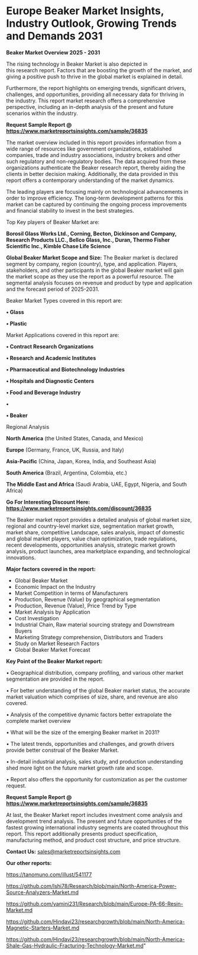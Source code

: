 # Europe Beaker Market Insights, Industry Outlook, Growing Trends and Demands 2031

<Strong> Beaker Market Overview 2025 - 2031</strong>

The rising technology in Beaker Market is also depicted in this research report. Factors that are boosting the growth of the market, and giving a positive push to thrive in the global market is explained in detail.

Furthermore, the report highlights on emerging trends, significant drivers, challenges, and opportunities, providing all necessary data for thriving in the industry. This report market research offers a comprehensive perspective, including an in-depth analysis of the present and future scenarios within the industry.

<strong>Request Sample Report @ <a href=https://www.marketreportsinsights.com/sample/36835>https://www.marketreportsinsights.com/sample/36835</a></strong>

The market overview included in this report provides information from a wide range of resources like government organizations, established companies, trade and industry associations, industry brokers and other such regulatory and non-regulatory bodies. The data acquired from these organizations authenticate the Beaker research report, thereby aiding the clients in better decision making. Additionally, the data provided in this report offers a contemporary understanding of the market dynamics.

The leading players are focusing mainly on technological advancements in order to improve efficiency. The long-term development patterns for this market can be captured by continuing the ongoing process improvements and financial stability to invest in the best strategies.

Top Key players of Beaker Market are:

<strong>Borosil Glass Works Ltd., Corning, Becton, Dickinson and Company, Research Products LLC., Bellco Glass, Inc., Duran, Thermo Fisher Scientific Inc., Kimble Chase Life Science</strong>

<strong><b>Global Beaker Market Scope and Size:</b></strong>
The Beaker market is declared segment by company, region (country), type, and application. Players, stakeholders, and other participants in the global Beaker market will gain the market scope as they use the report as a powerful resource. The segmental analysis focuses on revenue and product by type and application and the forecast period of 2025-2031.

Beaker Market Types covered in this report are:

<strong>•  Glass

•  Plastic</strong>

Market Applications covered in this report are:

<strong>•  Contract Research Organizations

•  Research and Academic Institutes

•  Pharmaceutical and Biotechnology Industries

•  Hospitals and Diagnostic Centers

•  Food and Beverage Industry

•  

•  Beaker</strong> 

Regional Analysis

<strong>North America</strong> (the United States, Canada, and Mexico)

<strong>Europe</strong> (Germany, France, UK, Russia, and Italy)

<strong>Asia-Pacific</strong> (China, Japan, Korea, India, and Southeast Asia)

<strong>South America</strong> (Brazil, Argentina, Colombia, etc.)

<strong>The Middle East and Africa</strong> (Saudi Arabia, UAE, Egypt, Nigeria, and South Africa)

<strong>Go For Interesting Discount Here: <a href=https://www.marketreportsinsights.com/discount/36835>https://www.marketreportsinsights.com/discount/36835</a></strong>

The Beaker market report provides a detailed analysis of global market size, regional and country-level market size, segmentation market growth, market share, competitive Landscape, sales analysis, impact of domestic and global market players, value chain optimization, trade regulations, recent developments, opportunities analysis, strategic market growth analysis, product launches, area marketplace expanding, and technological innovations.

<strong><b>Major factors covered in the report:</b></strong>
<ul>
  <li>Global Beaker Market </li>
  <li>Economic Impact on the Industry</li>
  <li>Market Competition in terms of Manufacturers</li>
  <li>Production, Revenue (Value) by geographical segmentation</li>
  <li>Production, Revenue (Value), Price Trend by Type</li>
  <li>Market Analysis by Application</li>
  <li>Cost Investigation</li>
  <li>Industrial Chain, Raw material sourcing strategy and Downstream Buyers</li>
  <li>Marketing Strategy comprehension, Distributors and Traders</li>
  <li>Study on Market Research Factors</li>
  <li>Global Beaker Market Forecast</li>
</ul>

<strong><b>Key Point of the Beaker Market report:</b></strong>

• Geographical distribution, company profiling, and various other market segmentation are provided in the report.

• For better understanding of the global Beaker market status, the accurate market valuation which comprises of size, share, and revenue are also covered.

• Analysis of the competitive dynamic factors better extrapolate the complete market overview

• What will be the size of the emerging Beaker market in 2031?

• The latest trends, opportunities and challenges, and growth drivers provide better construal of the Beaker Market.

• In-detail industrial analysis, sales study, and production understanding shed more light on the future market growth rate and scope.

• Report also offers the opportunity for customization as per the customer request.

<strong>Request Sample Report @ <a href=https://www.marketreportsinsights.com/sample/36835>https://www.marketreportsinsights.com/sample/36835</a></strong>

At last, the Beaker Market report includes investment come analysis and development trend analysis. The present and future opportunities of the fastest growing international industry segments are coated throughout this report. This report additionally presents product specification, manufacturing method, and product cost structure, and price structure.

<strong>Contact Us:</strong>
sales@marketreportsinsights.com

<strong>Our other reports:</strong>

<a href=https://tanomuno.com/illust/541177>https://tanomuno.com/illust/541177</a>

<a href=https://github.com/Ishi78/Research/blob/main/North-America-Power-Source-Analyzers-Market.md>https://github.com/Ishi78/Research/blob/main/North-America-Power-Source-Analyzers-Market.md</a>

<a href=https://github.com/yamini231/Research/blob/main/Europe-PA-66-Resin-Market.md>https://github.com/yamini231/Research/blob/main/Europe-PA-66-Resin-Market.md</a>

<a href=https://github.com/Hindavi23/researchgrowth/blob/main/North-America-Magnetic-Starters-Market.md>https://github.com/Hindavi23/researchgrowth/blob/main/North-America-Magnetic-Starters-Market.md</a>

<a href=https://github.com/Hindavi23/researchgrowth/blob/main/North-America-Shale-Gas-Hydraulic-Fracturing-Technology-Market.md>https://github.com/Hindavi23/researchgrowth/blob/main/North-America-Shale-Gas-Hydraulic-Fracturing-Technology-Market.md</a>"
